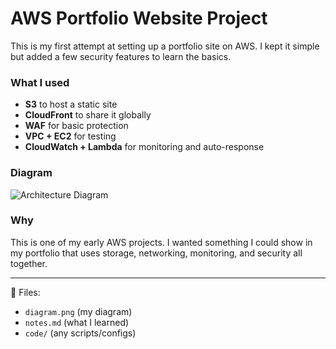 # AWS Portfolio Website Project  

This is my first attempt at setting up a portfolio site on AWS.
I kept it simple but added a few security features to learn the basics.

### What I used
- **S3** to host a static site  
- **CloudFront** to share it globally  
- **WAF** for basic protection  
- **VPC + EC2** for testing  
- **CloudWatch + Lambda** for monitoring and auto-response  

### Diagram
![Architecture Diagram](diagramV2.png)

### Why
This is one of my early AWS projects. I wanted something I could show in my portfolio that uses storage, networking, monitoring, and security all together.  

---

📂 Files:  
- `diagram.png` (my diagram)  
- `notes.md` (what I learned)  
- `code/` (any scripts/configs)  
